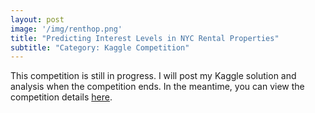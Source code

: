 ```yaml
---
layout: post
image: '/img/renthop.png'
title: "Predicting Interest Levels in NYC Rental Properties"
subtitle: "Category: Kaggle Competition"
---
```



This competition is still in progress.  I will post my Kaggle solution and analysis when the competition ends.  In the meantime, you can view the competition details [here](https://www.kaggle.com/c/two-sigma-connect-rental-listing-inquiries).